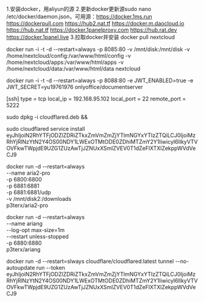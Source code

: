 1.安装docker，用aliyun的源
2.更新docker更新源sudo nano /etc/docker/daemon.json，可用源：https://docker.1ms.run
https://dockerpull.com
https://hub2.nat.tf
https://docker.m.daocloud.io
https://hub.nat.tf
https://docker.1panelproxy.com
https://hub.rat.dev
https://docker.1panel.live
3.拉取docker并安装
docker pull nextcloud

docker run -i -t -d --restart=always -p 8085:80 -v /mnt/disk:/mnt/disk  -v /home/nextcloud/config:/var/www/html/config -v /home/nextcloud/apps:/var/www/html/apps -v /home/nextcloud/data:/var/www/html/data nextcloud

docker run -i -t -d --restart=always -p 8088:80 -e JWT_ENABLED=true -e JWT_SECRET=yu19761976 onlyoffice/documentserver

[ssh]
type = tcp
local_ip = 192.168.95.102
local_port = 22
remote_port = 5222



sudo dpkg -i cloudflared.deb && 

sudo cloudflared service install eyJhIjoiN2RhYTFjODZlZDRiZTkxZmVmZmZjYTlmNGYxYTIzZTQiLCJ0IjoiMzRhYjRlNzYtN2Y4OS00NDY1LWExOTMtODE0ZDhiMTZmY2Y1IiwicyI6IlkyVTVOVFkwTWpjdE9UZG1ZUzAwTjJZNUxXSmlZVEV0T1dZeFlXTXlZekppWVdVeCJ9

docker run -d --restart=always \
  --name aria2-pro \
  -p 6800:6800 \
  -p 6881:6881 \
  -p 6881:6881/udp \
  -v /mnt/disk2:/downloads \
  p3terx/aria2-pro

docker run -d --restart=always \
  --name ariang \
  --log-opt max-size=1m \
  --restart unless-stopped \
  -p 6880:6880 \
  p3terx/ariang

docker run -d --restart=slways cloudflare/cloudflared:latest tunnel --no-autoupdate run --token eyJhIjoiN2RhYTFjODZlZDRiZTkxZmVmZmZjYTlmNGYxYTIzZTQiLCJ0IjoiMzRhYjRlNzYtN2Y4OS00NDY1LWExOTMtODE0ZDhiMTZmY2Y1IiwicyI6IlkyVTVOVFkwTWpjdE9UZG1ZUzAwTjJZNUxXSmlZVEV0T1dZeFlXTXlZekppWVdVeCJ9
